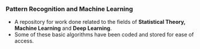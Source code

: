 ### Pattern Recognition and Machine Learning 
* A repository for work done related to the fields of **Statistical Theory, Machine Learning** and **Deep Learning**.
* Some of these basic algorithms have been coded and stored for ease of access. 


